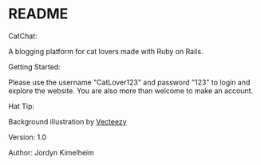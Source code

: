 # README

CatChat:

A blogging platform for cat lovers made with Ruby on Rails. 


Getting Started:

Please use the username "CatLover123" and password "123" to login and explore the website. You are also more than welcome to make an account.


Hat Tip:

Background illustration by <a rel="nofollow" href="https://vecteezy.com">Vecteezy</a>


Version:
1.0

Author:
Jordyn Kimelheim
